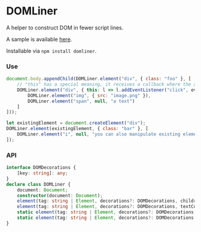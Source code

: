 DOMLiner
========

A helper to construct DOM in fewer script lines.

A sample is available [here](//saschanaz.github.io/DOMLiner/sample).

Installable via `npm install domliner`.

### Use

```js
document.body.appendChild(DOMLiner.element("div", { class: "foo" }, [
    // "this" has a special meaning, it receives a callback where the argument is the element object being created
    DOMLiner.element("div", { this: l => l.addEventListener("click", ev => alert("clicked")) }, [
        DOMLiner.element("img", { src: "image.png" }),
        DOMLiner.element("span", null, "a text")
    ]
]));

let existingElement = document.createElement("div");
DOMLiner.element(existingElement, { class: "bar" }, [
    DOMLiner.element("i", null, "you can also manipulate existing element")
]);
```

### API

```typescript
interface DOMDecorations {
    [key: string]: any;
}
declare class DOMLiner {
    document: Document;
    constructor(document: Document);
    element(tag: string | Element, decorations?: DOMDecorations, children?: (string | Node)[]): Element;
    element(tag: string | Element, decorations?: DOMDecorations, textContent?: string): Element;
    static element(tag: string | Element, decorations?: DOMDecorations, children?: (string | Node)[]): Element;
    static element(tag: string | Element, decorations?: DOMDecorations, textContent?: string): Element;
}
```
